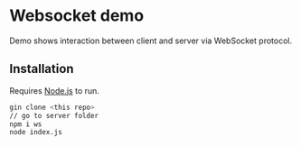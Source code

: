 # Websocket demo

Demo shows interaction between client and server via WebSocket protocol.

## Installation

Requires [Node.js](https://nodejs.org/) to run.

```sh
gin clone <this repo>
// go to server folder
npm i ws
node index.js
```